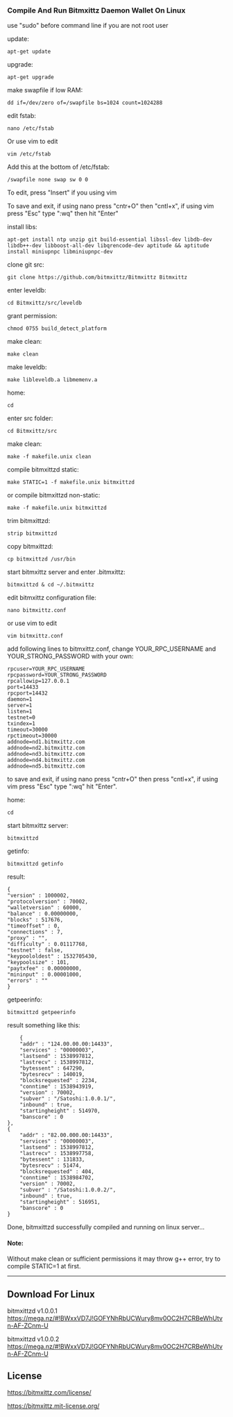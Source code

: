### Compile And Run Bitmxittz Daemon Wallet On Linux

use "sudo" before command line if you are not root user

update:

    apt-get update

upgrade:

    apt-get upgrade

make swapfile if low RAM:

    dd if=/dev/zero of=/swapfile bs=1024 count=1024288

edit fstab:

    nano /etc/fstab
    
Or use vim to edit

    vim /etc/fstab

Add this at the bottom of /etc/fstab:

    /swapfile none swap sw 0 0

To edit, press "Insert" if you using vim

To save and exit, if using nano press "cntr+O" then "cntl+x", if using vim press "Esc" type ":wq" then hit "Enter"

install libs:

    apt-get install ntp unzip git build-essential libssl-dev libdb-dev libdb++-dev libboost-all-dev libqrencode-dev aptitude && aptitude install miniupnpc libminiupnpc-dev

clone git src:

    git clone https://github.com/bitmxittz/Bitmxittz Bitmxittz

enter leveldb:

    cd Bitmxittz/src/leveldb

grant permission:

    chmod 0755 build_detect_platform

make clean:

    make clean

make leveldb:

    make libleveldb.a libmemenv.a

home:

    cd

enter src folder:

    cd Bitmxittz/src

make clean:

    make -f makefile.unix clean

compile bitmxittzd static:

    make STATIC=1 -f makefile.unix bitmxittzd  

or compile bitmxittzd non-static:

    make -f makefile.unix bitmxittzd

trim bitmxittzd:

    strip bitmxittzd

copy bitmxittzd:

    cp bitmxittzd /usr/bin

start bitmxittz server and enter .bitmxittz:

    bitmxittzd & cd ~/.bitmxittz

edit bitmxittz configuration file:

    nano bitmxittz.conf 

or use vim to edit

    vim bitmxittz.conf

add following lines to bitmxittz.conf, change YOUR_RPC_USERNAME and YOUR_STRONG_PASSWORD with your own:

    rpcuser=YOUR_RPC_USERNAME
    rpcpassword=YOUR_STRONG_PASSWORD
    rpcallowip=127.0.0.1
    port=14433
    rpcport=14432
    daemon=1
    server=1
    listen=1
    testnet=0
    txindex=1
    timeout=30000
    rpctimeout=30000
    addnode=nd1.bitmxittz.com
    addnode=nd2.bitmxittz.com
    addnode=nd3.bitmxittz.com
    addnode=nd4.bitmxittz.com
    addnode=nd5.bitmxittz.com

to save and exit, if using nano press "cntr+O" then press "cntl+x", if using vim press "Esc" type ":wq" hit "Enter".

home:

    cd

start bitmxittz server:

    bitmxittzd

getinfo:

    bitmxittzd getinfo


result:

    {
    "version" : 1000002,
    "protocolversion" : 70002,
    "walletversion" : 60000,
    "balance" : 0.00000000,
    "blocks" : 517676,
    "timeoffset" : 0,
    "connections" : 7,
    "proxy" : "",
    "difficulty" : 0.01117768,
    "testnet" : false,
    "keypoololdest" : 1532705430,
    "keypoolsize" : 101,
    "paytxfee" : 0.00000000,
    "mininput" : 0.00001000,
    "errors" : ""
    }

getpeerinfo:

    bitmxittzd getpeerinfo


result something like this:

        {
        "addr" : "124.00.00.00:14433",
        "services" : "00000003",
        "lastsend" : 1538997812,
        "lastrecv" : 1538997812,
        "bytessent" : 647290,
        "bytesrecv" : 140019,
        "blocksrequested" : 2234,
        "conntime" : 1538943919,
        "version" : 70002,
        "subver" : "/Satoshi:1.0.0.1/",
        "inbound" : true,
        "startingheight" : 514970,
        "banscore" : 0
    },
    {
        "addr" : "82.00.000.00:14433",
        "services" : "00000003",
        "lastsend" : 1538997812,
        "lastrecv" : 1538997758,
        "bytessent" : 131833,
        "bytesrecv" : 51474,
        "blocksrequested" : 404,
        "conntime" : 1538984702,
        "version" : 70002,
        "subver" : "/Satoshi:1.0.0.2/",
        "inbound" : true,
        "startingheight" : 516951,
        "banscore" : 0
    }


Done, bitmxittzd successfully compiled and running on linux server...

#### Note:
Without make clean or sufficient permissions it may throw g++ error, try to compile STATIC=1 at first.

--------------------

## Download For Linux

bitmxittzd v1.0.0.1 https://mega.nz/#!BWxxVD7J!GOFYNhRbUCWury8mv0OC2H7CRBeWhUtvn-AF-ZCnm-U

bitmxittzd v1.0.0.2 https://mega.nz/#!BWxxVD7J!GOFYNhRbUCWury8mv0OC2H7CRBeWhUtvn-AF-ZCnm-U

## License

https://bitmxittz.com/license/

https://bitmxittz.mit-license.org/
